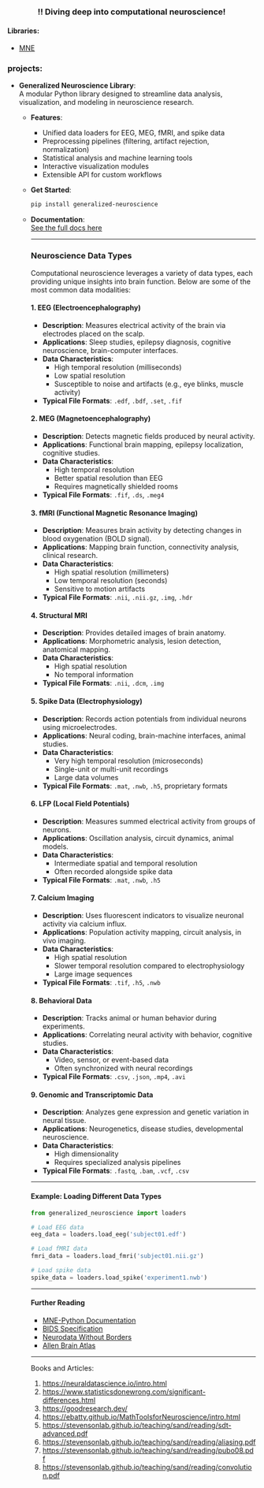 <h3 align="center">!! Diving deep into computational neuroscience!</h3>

#### Libraries:
- [MNE](https://mne.tools/stable/index.html)

### projects:
- **Generalized Neuroscience Library**:  
    A modular Python library designed to streamline data analysis, visualization, and modeling in neuroscience research.  
    - **Features**:
        - Unified data loaders for EEG, MEG, fMRI, and spike data
        - Preprocessing pipelines (filtering, artifact rejection, normalization)
        - Statistical analysis and machine learning tools
        - Interactive visualization modules
        - Extensible API for custom workflows
    - **Get Started**:  
        ```bash
        pip install generalized-neuroscience
        ```
    - **Documentation**:  
        [See the full docs here](https://github.com/yourusername/generalized-neuroscience)

        ---

        ### Neuroscience Data Types

        Computational neuroscience leverages a variety of data types, each providing unique insights into brain function. Below are some of the most common data modalities:

        #### 1. EEG (Electroencephalography)
        - **Description**: Measures electrical activity of the brain via electrodes placed on the scalp.
        - **Applications**: Sleep studies, epilepsy diagnosis, cognitive neuroscience, brain-computer interfaces.
        - **Data Characteristics**:
            - High temporal resolution (milliseconds)
            - Low spatial resolution
            - Susceptible to noise and artifacts (e.g., eye blinks, muscle activity)
        - **Typical File Formats**: `.edf`, `.bdf`, `.set`, `.fif`

        #### 2. MEG (Magnetoencephalography)
        - **Description**: Detects magnetic fields produced by neural activity.
        - **Applications**: Functional brain mapping, epilepsy localization, cognitive studies.
        - **Data Characteristics**:
            - High temporal resolution
            - Better spatial resolution than EEG
            - Requires magnetically shielded rooms
        - **Typical File Formats**: `.fif`, `.ds`, `.meg4`

        #### 3. fMRI (Functional Magnetic Resonance Imaging)
        - **Description**: Measures brain activity by detecting changes in blood oxygenation (BOLD signal).
        - **Applications**: Mapping brain function, connectivity analysis, clinical research.
        - **Data Characteristics**:
            - High spatial resolution (millimeters)
            - Low temporal resolution (seconds)
            - Sensitive to motion artifacts
        - **Typical File Formats**: `.nii`, `.nii.gz`, `.img`, `.hdr`

        #### 4. Structural MRI
        - **Description**: Provides detailed images of brain anatomy.
        - **Applications**: Morphometric analysis, lesion detection, anatomical mapping.
        - **Data Characteristics**:
            - High spatial resolution
            - No temporal information
        - **Typical File Formats**: `.nii`, `.dcm`, `.img`

        #### 5. Spike Data (Electrophysiology)
        - **Description**: Records action potentials from individual neurons using microelectrodes.
        - **Applications**: Neural coding, brain-machine interfaces, animal studies.
        - **Data Characteristics**:
            - Very high temporal resolution (microseconds)
            - Single-unit or multi-unit recordings
            - Large data volumes
        - **Typical File Formats**: `.mat`, `.nwb`, `.h5`, proprietary formats

        #### 6. LFP (Local Field Potentials)
        - **Description**: Measures summed electrical activity from groups of neurons.
        - **Applications**: Oscillation analysis, circuit dynamics, animal models.
        - **Data Characteristics**:
            - Intermediate spatial and temporal resolution
            - Often recorded alongside spike data
        - **Typical File Formats**: `.mat`, `.nwb`, `.h5`

        #### 7. Calcium Imaging
        - **Description**: Uses fluorescent indicators to visualize neuronal activity via calcium influx.
        - **Applications**: Population activity mapping, circuit analysis, in vivo imaging.
        - **Data Characteristics**:
            - High spatial resolution
            - Slower temporal resolution compared to electrophysiology
            - Large image sequences
        - **Typical File Formats**: `.tif`, `.h5`, `.nwb`

        #### 8. Behavioral Data
        - **Description**: Tracks animal or human behavior during experiments.
        - **Applications**: Correlating neural activity with behavior, cognitive studies.
        - **Data Characteristics**:
            - Video, sensor, or event-based data
            - Often synchronized with neural recordings
        - **Typical File Formats**: `.csv`, `.json`, `.mp4`, `.avi`

        #### 9. Genomic and Transcriptomic Data
        - **Description**: Analyzes gene expression and genetic variation in neural tissue.
        - **Applications**: Neurogenetics, disease studies, developmental neuroscience.
        - **Data Characteristics**:
            - High dimensionality
            - Requires specialized analysis pipelines
        - **Typical File Formats**: `.fastq`, `.bam`, `.vcf`, `.csv`

        ---

        #### Example: Loading Different Data Types

        ```python
        from generalized_neuroscience import loaders

        # Load EEG data
        eeg_data = loaders.load_eeg('subject01.edf')

        # Load fMRI data
        fmri_data = loaders.load_fmri('subject01.nii.gz')

        # Load spike data
        spike_data = loaders.load_spike('experiment1.nwb')
        ```

        ---

        #### Further Reading

        - [MNE-Python Documentation](https://mne.tools/stable/index.html)
        - [BIDS Specification](https://bids.neuroimaging.io/)
        - [Neurodata Without Borders](https://www.nwb.org/)
        - [Allen Brain Atlas](https://portal.brain-map.org/)

        ---




        Books and Articles:
        1. https://neuraldatascience.io/intro.html
        2. https://www.statisticsdonewrong.com/significant-differences.html
        3. https://goodresearch.dev/
        4. https://ebatty.github.io/MathToolsforNeuroscience/intro.html
        5. https://stevensonlab.github.io/teaching/sand/reading/sdt-advanced.pdf
        6. https://stevensonlab.github.io/teaching/sand/reading/aliasing.pdf
        7. https://stevensonlab.github.io/teaching/sand/reading/pubo08.pdf
        8. https://stevensonlab.github.io/teaching/sand/reading/convolution.pdf